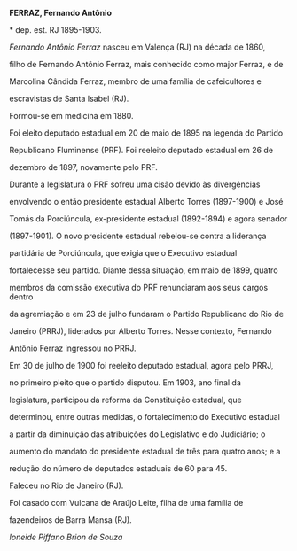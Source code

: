 **FERRAZ, Fernando Antônio**



\* dep. est. RJ 1895-1903.



*Fernando Antônio Ferraz* nasceu em Valença (RJ) na década de 1860,

filho de Fernando Antônio Ferraz, mais conhecido como major Ferraz, e de

Marcolina Cândida Ferraz, membro de uma família de cafeicultores e

escravistas de Santa Isabel (RJ).



Formou-se em medicina em 1880.



Foi eleito deputado estadual em 20 de maio de 1895 na legenda do Partido

Republicano Fluminense (PRF). Foi reeleito deputado estadual em 26 de

dezembro de 1897, novamente pelo PRF.



Durante a legislatura o PRF sofreu uma cisão devido às divergências

envolvendo o então presidente estadual Alberto Torres (1897-1900) e José

Tomás da Porciúncula, ex-presidente estadual (1892-1894) e agora senador

(1897-1901). O novo presidente estadual rebelou-se contra a liderança

partidária de Porciúncula, que exigia que o Executivo estadual

fortalecesse seu partido. Diante dessa situação, em maio de 1899, quatro

membros da comissão executiva do PRF renunciaram aos seus cargos dentro

da agremiação e em 23 de julho fundaram o Partido Republicano do Rio de

Janeiro (PRRJ), liderados por Alberto Torres. Nesse contexto, Fernando

Antônio Ferraz ingressou no PRRJ.



Em 30 de julho de 1900 foi reeleito deputado estadual, agora pelo PRRJ,

no primeiro pleito que o partido disputou. Em 1903, ano final da

legislatura, participou da reforma da Constituição estadual, que

determinou, entre outras medidas, o fortalecimento do Executivo estadual

a partir da diminuição das atribuições do Legislativo e do Judiciário; o

aumento do mandato do presidente estadual de três para quatro anos; e a

redução do número de deputados estaduais de 60 para 45.



Faleceu no Rio de Janeiro (RJ).



Foi casado com Vulcana de Araújo Leite, filha de uma família de

fazendeiros de Barra Mansa (RJ).



*Ioneide Piffano Brion de Souza*



